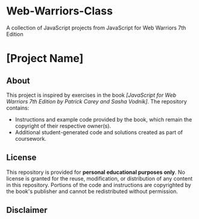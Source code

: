 # Web-Warriors-Class
A collection of JavaScript projects from JavaScript for Web Warriors 7th Edition

# [Project Name]

## About
This project is inspired by exercises in the book *[JavaScript for Web Warriors 7th Edition by Patrick Carey and Sasha Vodnik]*. The repository contains:
- Instructions and example code provided by the book, which remain the copyright of their respective owner(s).
- Additional student-generated code and solutions created as part of coursework.

## License
This repository is provided for **personal educational purposes only**. No license is granted for the reuse, modification, or distribution of any content in this repository. Portions of the code and instructions are copyrighted by the book's publisher and cannot be redistributed without permission.

## Disclaimer
